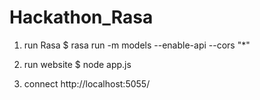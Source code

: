 # Hackathon_Rasa

1. run Rasa
   $ rasa run -m models --enable-api --cors "*"
   
2. run website
   $ node app.js

3. connect http://localhost:5055/

